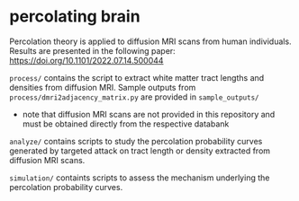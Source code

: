 # percolating brain
Percolation theory is applied to diffusion MRI scans from human individuals. Results are presented in the following paper:
https://doi.org/10.1101/2022.07.14.500044

`process/` contains the script to extract white matter tract lengths and densities from diffusion MRI. 
Sample outputs from `process/dmri2adjacency_matrix.py` are provided in `sample_outputs/`
* note that diffusion MRI scans are not provided in this repository and must be obtained directly from the respective databank

`analyze/` contains scripts to study the percolation probability curves generated by targeted attack 
on tract length or density extracted from diffusion MRI scans.

`simulation/` containts scripts to assess the mechanism underlying the percolation probability curves.
